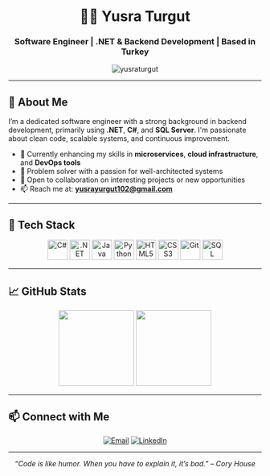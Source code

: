 <h1 align="center">👩‍💻 Yusra Turgut</h1>
<h3 align="center">Software Engineer | .NET & Backend Development | Based in Turkey</h3>

<p align="center">
  <img src="https://komarev.com/ghpvc/?username=yusraturgut&label=Profile%20views&color=0e75b6&style=flat" alt="yusraturgut" />
</p>

---

## 👋 About Me

I’m a dedicated software engineer with a strong background in backend development, primarily using **.NET**, **C#**, and **SQL Server**. I'm passionate about clean code, scalable systems, and continuous improvement.

- 🌱 Currently enhancing my skills in **microservices**, **cloud infrastructure**, and **DevOps tools**  
- 🧩 Problem solver with a passion for well-architected systems  
- 🤝 Open to collaboration on interesting projects or new opportunities  
- 📫 Reach me at: **yusrayurgut102@gmail.com**

---

## 🧰 Tech Stack

<div align="center">
  <img src="https://cdn.jsdelivr.net/gh/devicons/devicon/icons/csharp/csharp-original.svg" title="C#" width="40" height="40"/>
  <img src="https://cdn.jsdelivr.net/gh/devicons/devicon/icons/dot-net/dot-net-original.svg" title=".NET" width="40" height="40"/>
  <img src="https://cdn.jsdelivr.net/gh/devicons/devicon/icons/java/java-original.svg" title="Java" width="40" height="40"/>
  <img src="https://cdn.jsdelivr.net/gh/devicons/devicon/icons/python/python-original.svg" title="Python" width="40" height="40"/>
  <img src="https://cdn.jsdelivr.net/gh/devicons/devicon/icons/html5/html5-original.svg" title="HTML5" width="40" height="40"/>
  <img src="https://cdn.jsdelivr.net/gh/devicons/devicon/icons/css3/css3-original.svg" title="CSS3" width="40" height="40"/>
  <img src="https://cdn.jsdelivr.net/gh/devicons/devicon/icons/git/git-original.svg" title="Git" width="40" height="40"/>
  <img src="https://www.svgrepo.com/show/303229/microsoft-sql-server-logo.svg" title="SQL Server" width="40" height="40"/>
</div>

---

## 📈 GitHub Stats

<div align="center">
  <img src="https://github-readme-stats.vercel.app/api?username=yusraturgut&show_icons=true&hide=stars&count_private=true&theme=default" height="150" />
  <img src="https://github-readme-stats.vercel.app/api/top-langs/?username=yusraturgut&layout=compact&theme=default" height="150" />
</div>

---

## 📫 Connect with Me

<p align="center">
  <a href="mailto:yusrayurgut102@gmail.com"><img src="https://img.shields.io/badge/Gmail-D14836?style=flat-square&logo=gmail&logoColor=white" alt="Email"/></a>
  <a href="https://linkedin.com/in/yusra-turgut" target="_blank"><img src="https://img.shields.io/badge/LinkedIn-0077B5?style=flat-square&logo=linkedin&logoColor=white" alt="LinkedIn"/></a>
</p>

---

<!-- Optional: Quotes or Motto -->
<p align="center"><i>“Code is like humor. When you have to explain it, it’s bad.” – Cory House</i></p>
